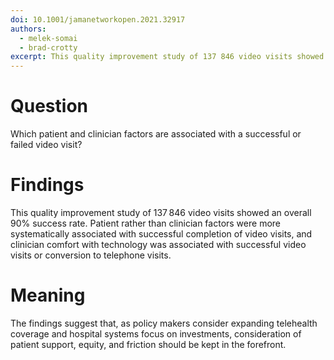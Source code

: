 ```yaml
---
doi: 10.1001/jamanetworkopen.2021.32917
authors:
  - melek-somai
  - brad-crotty
excerpt: This quality improvement study of 137 846 video visits showed an overall 90% success rate. Patient rather than clinician factors were more systematically associated with successful completion of video visits, and clinician comfort with technology was associated with successful video visits or conversion to telephone visits. The findings suggest that, as policy makers consider expanding telehealth coverage and hospital systems focus on investments, consideration of patient support, equity, and friction should be kept in the forefront.
---
```


# Question

Which patient and clinician factors are associated with a successful or failed video visit?

# Findings

This quality improvement study of 137 846 video visits showed an overall 90% success rate. Patient rather than clinician factors were more systematically associated with successful completion of video visits, and clinician comfort with technology was associated with successful video visits or conversion to telephone visits.

# Meaning

The findings suggest that, as policy makers consider expanding telehealth coverage and hospital systems focus on investments, consideration of patient support, equity, and friction should be kept in the forefront.
